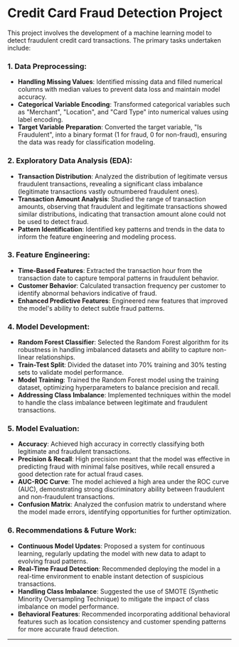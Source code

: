 
# **Credit Card Fraud Detection Project**

This project involves the development of a machine learning model to detect fraudulent credit card transactions. The primary tasks undertaken include:

### 1. **Data Preprocessing**:
   - **Handling Missing Values**: Identified missing data and filled numerical columns with median values to prevent data loss and maintain model accuracy.
   - **Categorical Variable Encoding**: Transformed categorical variables such as "Merchant", "Location", and "Card Type" into numerical values using label encoding.
   - **Target Variable Preparation**: Converted the target variable, "Is Fraudulent", into a binary format (1 for fraud, 0 for non-fraud), ensuring the data was ready for classification modeling.

### 2. **Exploratory Data Analysis (EDA)**:
   - **Transaction Distribution**: Analyzed the distribution of legitimate versus fraudulent transactions, revealing a significant class imbalance (legitimate transactions vastly outnumbered fraudulent ones).
   - **Transaction Amount Analysis**: Studied the range of transaction amounts, observing that fraudulent and legitimate transactions showed similar distributions, indicating that transaction amount alone could not be used to detect fraud.
   - **Pattern Identification**: Identified key patterns and trends in the data to inform the feature engineering and modeling process.

### 3. **Feature Engineering**:
   - **Time-Based Features**: Extracted the transaction hour from the transaction date to capture temporal patterns in fraudulent behavior.
   - **Customer Behavior**: Calculated transaction frequency per customer to identify abnormal behaviors indicative of fraud.
   - **Enhanced Predictive Features**: Engineered new features that improved the model's ability to detect subtle fraud patterns.

### 4. **Model Development**:
   - **Random Forest Classifier**: Selected the Random Forest algorithm for its robustness in handling imbalanced datasets and ability to capture non-linear relationships.
   - **Train-Test Split**: Divided the dataset into 70% training and 30% testing sets to validate model performance.
   - **Model Training**: Trained the Random Forest model using the training dataset, optimizing hyperparameters to balance precision and recall.
   - **Addressing Class Imbalance**: Implemented techniques within the model to handle the class imbalance between legitimate and fraudulent transactions.

### 5. **Model Evaluation**:
   - **Accuracy**: Achieved high accuracy in correctly classifying both legitimate and fraudulent transactions.
   - **Precision & Recall**: High precision meant that the model was effective in predicting fraud with minimal false positives, while recall ensured a good detection rate for actual fraud cases.
   - **AUC-ROC Curve**: The model achieved a high area under the ROC curve (AUC), demonstrating strong discriminatory ability between fraudulent and non-fraudulent transactions.
   - **Confusion Matrix**: Analyzed the confusion matrix to understand where the model made errors, identifying opportunities for further optimization.

### 6. **Recommendations & Future Work**:
   - **Continuous Model Updates**: Proposed a system for continuous learning, regularly updating the model with new data to adapt to evolving fraud patterns.
   - **Real-Time Fraud Detection**: Recommended deploying the model in a real-time environment to enable instant detection of suspicious transactions.
   - **Handling Class Imbalance**: Suggested the use of SMOTE (Synthetic Minority Oversampling Technique) to mitigate the impact of class imbalance on model performance.
   - **Behavioral Features**: Recommended incorporating additional behavioral features such as location consistency and customer spending patterns for more accurate fraud detection.

---

